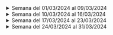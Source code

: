 
<details>
<summary>Semana del 01/03/2024 al 09/03/2024</summary>

| Lo que hice esta semana | Lo que hice la semana pasada | Inconvenientes |
|---------------------------|-------------------------------|----------------|
| Configuración del proyecto Django, creación del modelo de datos y organización del grupo | Organizar el proyecto, determinar posible organización | Tiempos limitados y conflictos con los requerimientos del cliente |

</details>

<details>
<summary>Semana del 10/03/2024 al 16/03/2024</summary>

| Lo que hice esta semana | Lo que hice la semana pasada | Inconvenientes |
|---------------------------|-------------------------------|----------------|
| Implementación del login, creación y organización de rutas, ajustes en el modelo de datos | Configuración de Tailwind CSS, seguimiento del modelo de datos | Conflictos con las dependencias, ajustes en el modelo de datos |

</details>

<details>
<summary>Semana del 17/03/2024 al 23/03/2024</summary>

| Lo que hice esta semana | Lo que hice la semana pasada | Inconvenientes |
|---------------------------|-------------------------------|----------------|
| Implementación de estilos con Tailwind CSS, frontend de cambio de lider en las solicitudes, diseño de interfaz de detalles de solicitud | Configuración de Tailwind CSS, frontend de cambio de lider en las solicitudes | Conflictos con dependencias, bug con etiquetas Tailwind |

</details>

<details>
<summary>Semana del 24/03/2024 al 31/03/2024</summary>

| Lo que hice esta semana | Lo que hice la semana pasada | Inconvenientes |
|---------------------------|-------------------------------|----------------|
| Refactorización del modelo de datos, manejo de redireccionamiento en el panel de control, implementación de formularios y funcionalidades en el frontend | Mejora en el header y redireccionamiento, afinamiento en el frontend | Conflictos en el repositorio, bugs en la implementación de funcionalidades |

</details>


